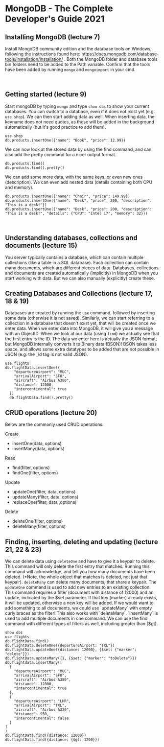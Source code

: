 # MongoDB - The Complete Developer's Guide 2021

## Installing MongoDB (lecture 7)
Install MongoDB community edition and the database tools on Windows, following the instructions found here: https://docs.mongodb.com/database-tools/installation/installation/ . 
Both the MongoDB folder and database tools bin folders need to be added to the Path variable. Confirm that the tools have been added by running `mongo` and `mongoimport` in your cmd. 

<br>

## Getting started (lecture 9)
Start mongoDB by typing `mongo` and type `show dbs` to show your current databases. You can switch to a database, even if it does not exist yet (e.g. `use shop`). We can then start adding data as well. When inserting data, the keyname does not need quotes, as these will be added in the background automatically (but it's good practice to add them). 

```
use shop
db.products.insertOne({"name": "Book", "price": 12.99})
```

We can now look at the stored data by using the find command, and can also add the pretty command for a nicer output format. 

```
db.products.find()
db.products.find().pretty()
```

We can add some more data, with the same keys, or even new ones (description). We can even add nested data (details containing both CPU and memory).

```
db.products.insertOne({"name": "Chair", "price": 149.99})
db.products.insertOne({"name": "Desk", "price": 200, "description": "This is a desk!"})
db.products.insertOne({"name": "Desk", "price": 200, "description": "This is a desk!", "details": {"CPU": "Intel i7", "memory": 32}})
```

<br>


## Understanding databases, collections and documents (lecture 15)
You server typically contains a database, which can contain multiple collections (like a table in a SQL database). Each collection can contain many documents, which are different pieces of data. Databases, collections and documents are created automatically (implicitly) in MongoDB when you start working with data. But we can also manually (explicitly) create these.

## Creating Databases and Collections (lecture 17, 18 & 19)
Databases are created by running the `use` command, followed by inserting some data (otherwise it is not saved). Similarly, we can start referring to a collection in a database that doesn't exist yet, that will be created once we enter data. When we enter data into MongoDB, it will give you a message with an ObjectID. When we look at our data (using `find`) we actually see that the first entry is the ID. The data we enter here is actually the JSON format, but MongoDB internally converts it to Binary data (BSON)! BSON takes less space, and allows some extra datatypes to be added that are not possible in JSON (e.g. the _id tag is not valid JSON).

```
use flights
db.flightData.insertOne({
    "departureAirport": "MUC",
    "arrivalAirport": "SFO",
    "aircraft": "Airbus A380",
    "distance": 12000,
    "intercontinental": true
  })
  db.flightData.find().pretty()
```

## CRUD operations (lecture 20)
Below are the commonly used CRUD operations:

Create
* insertOne(data, options)
* insertMany(data, options)

Read
* find(filter, options)
* findOne(filter, options)

Update
* updateOne(filter, data, options)
* updateMany(filter, data, options)
* replaceOne(filter, data ,options)

Delete
* deleteOne(filter, options)
* deleteMany(filter, options)

## Finding, inserting, deleting and updating (lecture 21, 22 & 23)
We can delete data using `deleteOne` and have to give it a keypair to delete. This command will only delete the first entry that matches. Running this command will acknowledge, and tell you how many documents have been deleted. (*Note, the whole object that matches is deleted, not just that keypair). `deleteMany` can delete many documents, that share a keypair. The `updateOne` command is used to add new entries to an existing collection. This command requires a filter (document with distance of 12000) and an update, indicated by the $set parameter. If that key (marker) already exists, it will be updated, otherwise a new key will be added. If we would want to add something to all documents, we could use `updateMany` with empty curly braces as the filter! This also works with `deleteMany`. `insertMany` is used to add multiple documents in one command. We can use the find command with different types of filters as well, including greater than ($gt).

```
show dbs
use flights
db.flightData.find()
db.flightData.deleteOne({departureAirport: "TXL"})
db.flightData.updateOne({distance: 12000}, {$set: {"marker": "delete"}})
db.flightData.updateMany({}, {$set: {"marker": "toDelete"}})
db.flightdata.insertMany([
  {
    "departureAirport": "MUC",
    "arrivalAirport": "SFO",
    "aircraft": "Airbus A380",
    "distance": 12000,
    "intercontinental": true
  },
  {
    "departureAirport": "LHR",
    "arrivalAirport": "TXL",
    "aircraft": "Airbus A320",
    "distance": 950,
    "intercontinental": false
  }
]
)
db.flightData.find({distance: 12000})
db.flightData.find({distance: {$gt: 1200}})

```